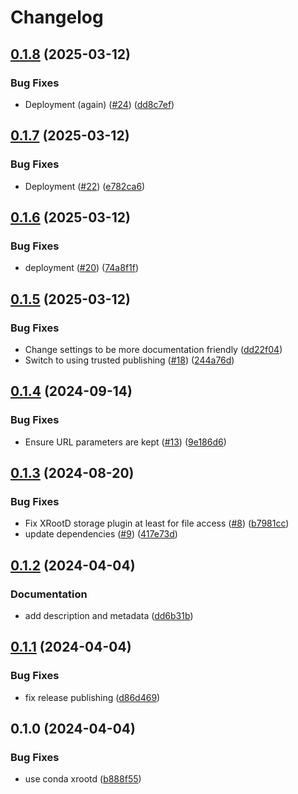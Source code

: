 # Changelog

## [0.1.8](https://github.com/snakemake/snakemake-storage-plugin-xrootd/compare/v0.1.7...v0.1.8) (2025-03-12)


### Bug Fixes

* Deployment (again) ([#24](https://github.com/snakemake/snakemake-storage-plugin-xrootd/issues/24)) ([dd8c7ef](https://github.com/snakemake/snakemake-storage-plugin-xrootd/commit/dd8c7efd754a4b4810108aa641aba5150c91d280))

## [0.1.7](https://github.com/snakemake/snakemake-storage-plugin-xrootd/compare/v0.1.6...v0.1.7) (2025-03-12)


### Bug Fixes

* Deployment ([#22](https://github.com/snakemake/snakemake-storage-plugin-xrootd/issues/22)) ([e782ca6](https://github.com/snakemake/snakemake-storage-plugin-xrootd/commit/e782ca646c08e943db4534abcbff304abd568543))

## [0.1.6](https://github.com/snakemake/snakemake-storage-plugin-xrootd/compare/v0.1.5...v0.1.6) (2025-03-12)


### Bug Fixes

* deployment ([#20](https://github.com/snakemake/snakemake-storage-plugin-xrootd/issues/20)) ([74a8f1f](https://github.com/snakemake/snakemake-storage-plugin-xrootd/commit/74a8f1f9947843ac5abd0dab57c6a86f2770c33e))

## [0.1.5](https://github.com/snakemake/snakemake-storage-plugin-xrootd/compare/v0.1.4...v0.1.5) (2025-03-12)


### Bug Fixes

* Change settings to be more documentation friendly ([dd22f04](https://github.com/snakemake/snakemake-storage-plugin-xrootd/commit/dd22f04a9d8ce0fb73bc225fea5b6ba51e1eb348))
* Switch to using trusted publishing ([#18](https://github.com/snakemake/snakemake-storage-plugin-xrootd/issues/18)) ([244a76d](https://github.com/snakemake/snakemake-storage-plugin-xrootd/commit/244a76dc889ff66e5f3b3324f694e4ba4304efe3))

## [0.1.4](https://github.com/snakemake/snakemake-storage-plugin-xrootd/compare/v0.1.3...v0.1.4) (2024-09-14)


### Bug Fixes

* Ensure URL parameters are kept ([#13](https://github.com/snakemake/snakemake-storage-plugin-xrootd/issues/13)) ([9e186d6](https://github.com/snakemake/snakemake-storage-plugin-xrootd/commit/9e186d6453cda0434aff8008af976f5573cee413))

## [0.1.3](https://github.com/snakemake/snakemake-storage-plugin-xrootd/compare/v0.1.2...v0.1.3) (2024-08-20)


### Bug Fixes

* Fix XRootD storage plugin at least for file access ([#8](https://github.com/snakemake/snakemake-storage-plugin-xrootd/issues/8)) ([b7981cc](https://github.com/snakemake/snakemake-storage-plugin-xrootd/commit/b7981cc9bd3119e2bc3d519665151408a7255e92))
* update dependencies ([#9](https://github.com/snakemake/snakemake-storage-plugin-xrootd/issues/9)) ([417e73d](https://github.com/snakemake/snakemake-storage-plugin-xrootd/commit/417e73d808ede10b9fe819774254e51763b22aa0))

## [0.1.2](https://github.com/snakemake/snakemake-storage-plugin-xrootd/compare/v0.1.1...v0.1.2) (2024-04-04)


### Documentation

* add description and metadata ([dd6b31b](https://github.com/snakemake/snakemake-storage-plugin-xrootd/commit/dd6b31b99117307f52646848c3e8315ce3d24b88))

## [0.1.1](https://github.com/snakemake/snakemake-storage-plugin-xrootd/compare/v0.1.0...v0.1.1) (2024-04-04)


### Bug Fixes

* fix release publishing ([d86d469](https://github.com/snakemake/snakemake-storage-plugin-xrootd/commit/d86d469f85abdb11ada98d3ca75e287258bacb6a))

## 0.1.0 (2024-04-04)


### Bug Fixes

* use conda xrootd ([b888f55](https://github.com/snakemake/snakemake-storage-plugin-xrootd/commit/b888f5550ec0baccddc4eb95a8f2c557805266c9))
